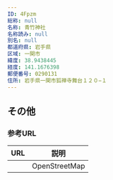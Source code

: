 ```yaml
---
ID: 4Fpzm
総称: null
名称: 青竹神社
名称読み: null
別名: null
都道府県: 岩手県
区域: 一関市
緯度: 38.9438445
経度: 141.1676398
郵便番号: 0290131
住所: 岩手県一関市狐禅寺舞台１２０−１
---
```


## その他

### 参考URL

| URL | 説明          |
| --- | ------------- |
|     | OpenStreetMap |
